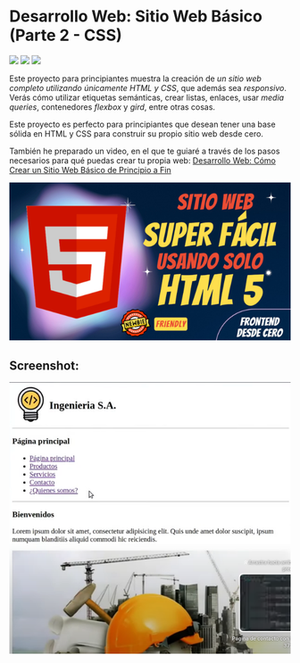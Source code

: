 # Desarrollo Web: Sitio Web Básico  (Parte 2 - CSS)

<span><img src="https://img.shields.io/badge/HTML5-E34F26?style=for-the-badge&logo=html5&logoColor=white"/></span>
<span><img src="https://img.shields.io/badge/CSS3-1572B6?style=for-the-badge&logo=css3&logoColor=white"/></span>
<span><img src="https://img.shields.io/badge/VSCode-0078D4?style=for-the-badge&logo=visual%20studio%20code&logoColor=white"/></span>

Este proyecto para principiantes muestra la creación de *un sitio web completo utilizando únicamente HTML y CSS*, que además sea *responsivo*. Verás cómo utilizar etiquetas semánticas, crear listas, enlaces, usar  *media queries*, contenedores *flexbox* y *gird*, entre otras cosas. 

Este proyecto es perfecto para principiantes que desean tener una base sólida en HTML y CSS para construir su propio sitio web desde cero.

También he preparado un video, en el que te guiaré a través de los pasos necesarios para qué puedas crear tu propia web:  <a href="https://studio.youtube.com/video/c25vFjKxpmY/">Desarrollo Web: Cómo Crear un Sitio Web Básico de Principio a Fin</a>

<img src="https://github.com/VintaBytes/Sitio-Web-desde-cero-parte-1/blob/main/portada.jpeg?raw=true">

## Screenshot:
<img src="https://github.com/VintaBytes/Sitio-Web-desde-cero-parte-1/blob/main/screenshot.png?raw=true">
